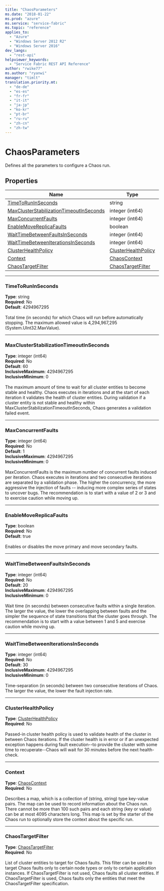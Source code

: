 ```yaml
---
title: "ChaosParameters"
ms.date: "2018-01-22"
ms.prod: "azure"
ms.service: "service-fabric"
ms.topic: "reference"
applies_to: 
  - "Azure"
  - "Windows Server 2012 R2"
  - "Windows Server 2016"
dev_langs: 
  - "rest-api"
helpviewer_keywords: 
  - "Service Fabric REST API Reference"
author: "rwike77"
ms.author: "ryanwi"
manager: "timlt"
translation.priority.mt: 
  - "de-de"
  - "es-es"
  - "fr-fr"
  - "it-it"
  - "ja-jp"
  - "ko-kr"
  - "pt-br"
  - "ru-ru"
  - "zh-cn"
  - "zh-tw"
---
```

# ChaosParameters

Defines all the parameters to configure a Chaos run.


## Properties
| Name | Type | Required |
| --- | --- | --- |
| [TimeToRunInSeconds](#timetoruninseconds) | string | No |
| [MaxClusterStabilizationTimeoutInSeconds](#maxclusterstabilizationtimeoutinseconds) | integer (int64) | No |
| [MaxConcurrentFaults](#maxconcurrentfaults) | integer (int64) | No |
| [EnableMoveReplicaFaults](#enablemovereplicafaults) | boolean | No |
| [WaitTimeBetweenFaultsInSeconds](#waittimebetweenfaultsinseconds) | integer (int64) | No |
| [WaitTimeBetweenIterationsInSeconds](#waittimebetweeniterationsinseconds) | integer (int64) | No |
| [ClusterHealthPolicy](#clusterhealthpolicy) | [ClusterHealthPolicy](sfclient-model-clusterhealthpolicy.md) | No |
| [Context](#context) | [ChaosContext](sfclient-model-chaoscontext.md) | No |
| [ChaosTargetFilter](#chaostargetfilter) | [ChaosTargetFilter](sfclient-model-chaostargetfilter.md) | No |

____
### TimeToRunInSeconds
__Type__: string <br/>
__Required__: No<br/>
__Default__: 4294967295 <br/>
<br/>
Total time (in seconds) for which Chaos will run before automatically stopping. The maximum allowed value is 4,294,967,295 (System.UInt32.MaxValue).


____
### MaxClusterStabilizationTimeoutInSeconds
__Type__: integer (int64) <br/>
__Required__: No<br/>
__Default__: 60 <br/>
__InclusiveMaximum__: 4294967295 <br/>
__InclusiveMinimum__: 0 <br/>
<br/>
The maximum amount of time to wait for all cluster entities to become stable and healthy. Chaos executes in iterations and at the start of each iteration it validates the health of cluster entities.
During validation if a cluster entity is not stable and healthy within MaxClusterStabilizationTimeoutInSeconds, Chaos generates a validation failed event.


____
### MaxConcurrentFaults
__Type__: integer (int64) <br/>
__Required__: No<br/>
__Default__: 1 <br/>
__InclusiveMaximum__: 4294967295 <br/>
__InclusiveMinimum__: 0 <br/>
<br/>
MaxConcurrentFaults is the maximum number of concurrent faults induced per iteration.
Chaos executes in iterations and two consecutive iterations are separated by a validation phase.
The higher the concurrency, the more aggressive the injection of faults -- inducing more complex series of states to uncover bugs.
The recommendation is to start with a value of 2 or 3 and to exercise caution while moving up.


____
### EnableMoveReplicaFaults
__Type__: boolean <br/>
__Required__: No<br/>
__Default__: true <br/>
<br/>
Enables or disables the move primary and move secondary faults.


____
### WaitTimeBetweenFaultsInSeconds
__Type__: integer (int64) <br/>
__Required__: No<br/>
__Default__: 20 <br/>
__InclusiveMaximum__: 4294967295 <br/>
__InclusiveMinimum__: 0 <br/>
<br/>
Wait time (in seconds) between consecutive faults within a single iteration.
The larger the value, the lower the overlapping between faults and the simpler the sequence of state transitions that the cluster goes through.
The recommendation is to start with a value between 1 and 5 and exercise caution while moving up.


____
### WaitTimeBetweenIterationsInSeconds
__Type__: integer (int64) <br/>
__Required__: No<br/>
__Default__: 30 <br/>
__InclusiveMaximum__: 4294967295 <br/>
__InclusiveMinimum__: 0 <br/>
<br/>
Time-separation (in seconds) between two consecutive iterations of Chaos.
The larger the value, the lower the fault injection rate.


____
### ClusterHealthPolicy
__Type__: [ClusterHealthPolicy](sfclient-model-clusterhealthpolicy.md) <br/>
__Required__: No<br/>
<br/>
Passed-in cluster health policy is used to validate health of the cluster in between Chaos iterations. If the cluster health is in error or if an unexpected exception happens during fault execution--to provide the cluster with some time to recuperate--Chaos will wait for 30 minutes before the next health-check.


____
### Context
__Type__: [ChaosContext](sfclient-model-chaoscontext.md) <br/>
__Required__: No<br/>
<br/>
Describes a map, which is a collection of (string, string) type key-value pairs. The map can be used to record information about
the Chaos run. There cannot be more than 100 such pairs and each string (key or value) can be at most 4095 characters long.
This map is set by the starter of the Chaos run to optionally store the context about the specific run.


____
### ChaosTargetFilter
__Type__: [ChaosTargetFilter](sfclient-model-chaostargetfilter.md) <br/>
__Required__: No<br/>
<br/>
List of cluster entities to target for Chaos faults.
This filter can be used to target Chaos faults only to certain node types or only to certain application instances. If ChaosTargetFilter is not used, Chaos faults all cluster entities.
If ChaosTargetFilter is used, Chaos faults only the entities that meet the ChaosTargetFilter specification.

